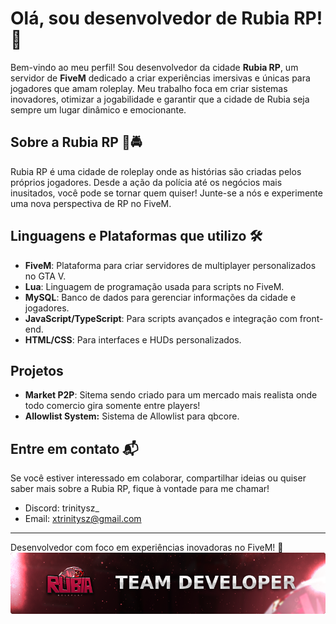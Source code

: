 # Olá, sou desenvolvedor de Rubia RP! 👾

Bem-vindo ao meu perfil! Sou desenvolvedor da cidade **Rubia RP**, um servidor de **FiveM** dedicado a criar experiências imersivas e únicas para jogadores que amam roleplay. Meu trabalho foca em criar sistemas inovadores, otimizar a jogabilidade e garantir que a cidade de Rubia seja sempre um lugar dinâmico e emocionante.

## Sobre a Rubia RP 🚓🚔
Rubia RP é uma cidade de roleplay onde as histórias são criadas pelos próprios jogadores. Desde a ação da polícia até os negócios mais inusitados, você pode se tornar quem quiser! Junte-se a nós e experimente uma nova perspectiva de RP no FiveM.

## Linguagens e Plataformas que utilizo 🛠️
- **FiveM**: Plataforma para criar servidores de multiplayer personalizados no GTA V.
- **Lua**: Linguagem de programação usada para scripts no FiveM.
- **MySQL**: Banco de dados para gerenciar informações da cidade e jogadores.
- **JavaScript/TypeScript**: Para scripts avançados e integração com front-end.
- **HTML/CSS**: Para interfaces e HUDs personalizados.

## Projetos
- **Market P2P**: Sitema sendo criado para um mercado mais realista onde todo comercio gira somente entre players!
- **Allowlist System:** Sistema de Allowlist para qbcore.
  


## Entre em contato 📬
Se você estiver interessado em colaborar, compartilhar ideias ou quiser saber mais sobre a Rubia RP, fique à vontade para me chamar!

- Discord: trinitysz_
- Email: xtrinitysz@gmail.com

---

Desenvolvedor com foco em experiências inovadoras no FiveM! 🚀
        ![Logo da Rubia RP](https://github.com/trinityszx/trinityszx/blob/main/teamdev.png?raw=true)


